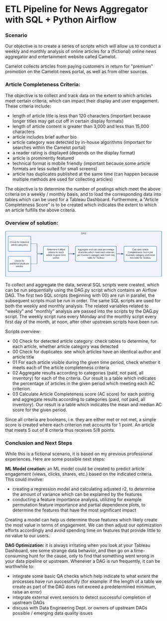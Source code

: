 # ETL Pipeline for News Aggregator with SQL + Python Airflow

### Scenario
Our objective is to create a series of scripts which will allow us to conduct a weekly and monthly analysis of online articles for a (fictional) online news aggregator and entertainment website called Camelot. 

Camelot collects articles from paying customers in return for "premium" promotion on the Camelot news portal, as well as from other sources.

### Article Completeness Criteria:

The objective is to collect and track data on the extent to which articles meet certain criteria, which can impact their display and user engagement. These criteria include:

- length of article title is less than 120 characters (important because longer titles may get cut off in certain display formats)
- length of article content is greater than 3,000 and less than 15,000 characters
- article includes brief author bio
- article category was detected by in-house algorithms (important for searches within the Camelot portal)
- a reader rating is displayed (depends on the display format)
- article is prominently featured
- technical format is mobile friendly (important because some article formats are less suited for small screens)
- article has duplicates published at the same time (can happen because multiple methods are used for collecting articles)

The objective is to determine the number of postings which meet the above criteria on a weekly / monthly basis, and to load the corresponding data into tables which can be used for a Tableau Dashboard. Furthermore, a "Article Completeness Score" is to be created which indicates the extent to which an article fulfills the above criteria. 

### Overview of solution: 

![DAG Chart](./DAG.png)

To collect and aggregate the data, several SQL scripts were created, which can be run sequentially using the DAG.py script which contains an Airflow DAG. The first two SQL scripts (beginning with 00) are run in parallel, the subsequent scripts must be run in order. The same SQL scripts are used for both the weekly and monthly analysis. The related variables related to "weekly" and "monthly" analysis are passed into the scripts by the DAG.py script. The weekly script runs every Monday and the monthly script every first day of the month, at noon, after other upstream scripts have been run.

Scripts overview:
- 00 Check for detected article category: check tables to determine, for each article, whether article category was detected  
- 00 Check for duplicates: see which articles have an identical author and article title
- 01 For each article visible during the given time period, check whether it meets each of the article completeness criteria
- 02 Aggregate results according to categories (paid, not paid, all inventory) for each of the criteria. Our result is a table which indicates the percentage of articles in the given period which meeting each AC criterion.
- 03 Calculate Article Completeness score (AC score) for each posting and aggregate results according to categories (paid, not paid, all inventory). Our result is a table which indicates the mean and median AC score for the given period. 

Since all criteria are booleans, i.e. they are either met or not met, a simple score is created where each criterion met accounts for 1 point. An article that meets 5 out of 8 criteria thus receives 5/8 points.

### Conclusion and Next Steps
While this is a fictional scenario, it is based on my previous professional experiences. 
Here are some possible next steps:

__ML Model creation:__ an ML model could be created to predict article engagement (views, clicks, shares, etc.) based on the indicated criteria. This could involve:
  - creating a regression model and calculating adjusted r2, to determine the amount of variance which can be explained by the features
  - conducting a feature importance analysis, utilizing for example permutation feature importance and partial dependence plots, to determine the features that have the most significant impact

Creating a model can help us determine those features which likely create the most value in terms of engagement. We can then adjust our optimization efforts accordingly and avoid spending time on features that provide little to no value to our users.

__DAG Optimization:__ it is always irritating when you look at your Tableau Dashboard, see some strange data behavior, and then go on a time-consuming hunt for the cause, only to find that something went wrong in your data pipeline or upstream. Whenever a DAG is run frequently, it can be worthwhile to:
  - integrate some basic QA checks  which help indicate to what extent the processes have run successfully (for example: if the length of a table we create as part of the DAG does not exceed a predetermined minimum, raise an error)
  - integrate external event sensors to detect successful completion of upstream DAGs
  - discuss with Data Engineering Dept. or owners of upstream DAGs possible / emerging data quality issues



